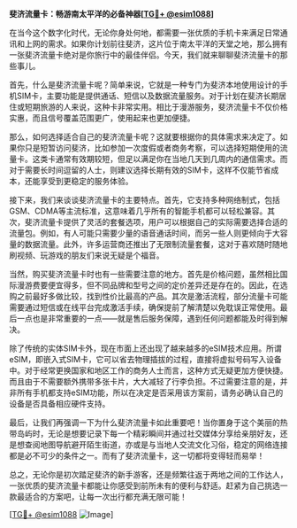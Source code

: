 **斐济流量卡：畅游南太平洋的必备神器[[TG💪+ @esim1088](https://t.me/s/esim1088)]**

在当今这个数字化时代，无论你身处何地，都需要一张优质的手机卡来满足日常通讯和上网的需求。如果你计划前往斐济，这片位于南太平洋的天堂之地，那么拥有一张斐济流量卡绝对是你旅行中的最佳伴侣。今天，我们就来聊聊斐济流量卡的那些事儿。

首先，什么是斐济流量卡呢？简单来说，它就是一种专门为斐济本地使用设计的手机SIM卡，主要功能是提供通话、短信以及数据流量服务。对于计划在斐济长期居住或短期旅游的人来说，这种卡非常实用。相比于漫游服务，斐济流量卡不仅价格实惠，而且信号覆盖范围更广，使用起来也更加便捷。

那么，如何选择适合自己的斐济流量卡呢？这就要根据你的具体需求来决定了。如果你只是短暂访问斐济，比如参加一次度假或者商务考察，可以选择短期使用的流量卡。这类卡通常有效期较短，但足以满足你在当地几天到几周内的通信需求。而对于需要长时间逗留的人士，则建议选择长期有效的SIM卡，这样不仅能节省成本，还能享受到更稳定的服务体验。

接下来，我们来谈谈斐济流量卡的主要特点。首先，它支持多种网络制式，包括GSM、CDMA等主流标准，这意味着几乎所有的智能手机都可以轻松兼容。其次，斐济流量卡提供了灵活的套餐选项，用户可以根据自己的实际需要选择合适的流量包。例如，有人可能只需要少量的语音通话时间，而另一些人则更倾向于大容量的数据流量。此外，许多运营商还推出了无限制流量套餐，这对于喜欢随时随地刷视频、玩游戏的朋友们来说无疑是个福音。

当然，购买斐济流量卡时也有一些需要注意的地方。首先是价格问题，虽然相比国际漫游费要便宜得多，但不同品牌和型号之间的定价差异还是存在的。因此，在选购之前最好多做比较，找到性价比最高的产品。其次是激活流程，部分流量卡可能需要通过短信或在线平台完成激活手续，确保提前了解清楚以免耽误正常使用。最后一点也是非常重要的一点——就是售后服务保障，遇到任何问题都能及时得到解决。

除了传统的实体SIM卡外，现在市面上还出现了越来越多的eSIM技术应用。所谓eSIM，即嵌入式SIM卡，它可以省去物理插拔的过程，直接将虚拟号码写入设备中。对于经常更换国家和地区工作的商务人士而言，这种方式无疑更加方便快捷。而且由于不需要额外携带多张卡片，大大减轻了行李负担。不过需要注意的是，并非所有手机都支持eSIM功能，所以在决定是否采用该方案前，请务必确认自己的设备是否具备相应硬件支持。

最后，让我们再强调一下为什么斐济流量卡如此重要吧！当你置身于这个美丽的热带岛屿时，无论是想要记录下每一个精彩瞬间并通过社交媒体分享给亲朋好友，还是想查阅地图导航避开陌生街道，亦或是与当地人交流文化习俗，稳定的网络连接都是必不可少的条件之一。而有了斐济流量卡，这一切都将变得轻而易举！

总之，无论你是初次踏足斐济的新手游客，还是频繁往返于两地之间的工作达人，一张优质的斐济流量卡都能让你感受到前所未有的便利与舒适。赶紧为自己挑选一款最适合的方案吧，让每一次出行都充满无限可能！

[[TG💪+ @esim1088](https://t.me/s/esim1088) ![Image](https://i.postimg.cc/4NQfJmqS/Snipaste-2025-05-13-00-14-12.png)]